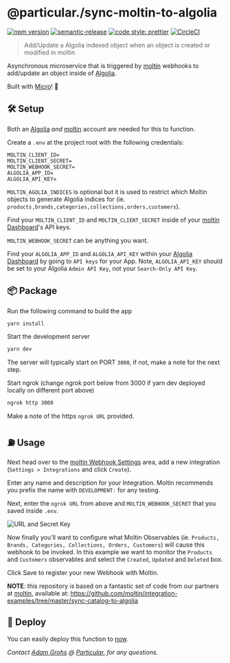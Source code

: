 # @particular./sync-moltin-to-algolia

[![npm version](https://img.shields.io/npm/v/@particular./sync-moltin-to-algolia.svg)](https://www.npmjs.com/package/@particular./sync-moltin-to-algolia) [![semantic-release](https://img.shields.io/badge/%20%20%F0%9F%93%A6%F0%9F%9A%80-semantic--release-e10079.svg)](https://github.com/semantic-release/semantic-release) [![code style: prettier](https://img.shields.io/badge/code_style-prettier-ff69b4.svg)](https://github.com/prettier/prettier) [![CircleCI](https://img.shields.io/circleci/project/github/uniquelyparticular/sync-moltin-to-algolia.svg?label=circleci)](https://circleci.com/gh/uniquelyparticular/sync-moltin-to-algolia)

> Add/Update a Algolia indexed object when an object is created or modified in moltin

Asynchronous microservice that is triggered by [moltin](https://moltin.com) webhooks to add/update an object inside of [Algolia](https://algolia.com).

Built with [Micro](https://github.com/zeit/micro)! 🤩

## 🛠 Setup

Both an [Algolia](https://algolia.com) _and_ [moltin](https://moltin.com) account are needed for this to function.

Create a `.env` at the project root with the following credentials:

```dosini
MOLTIN_CLIENT_ID=
MOLTIN_CLIENT_SECRET=
MOLTIN_WEBHOOK_SECRET=
ALGOLIA_APP_ID=
ALGOLIA_API_KEY=

```

`MOLTIN_AGOLIA_INDICES` is optional but it is used to restrict which Moltin objects to generate Algolia indices for (ie. `products,brands,categories,collections,orders,customers`).

Find your `MOLTIN_CLIENT_ID` and `MOLTIN_CLIENT_SECRET` inside of your [moltin Dashboard](https://dashboard.moltin.com)'s API keys.

`MOLTIN_WEBHOOK_SECRET` can be anything you want.

Find your `ALGOLIA_APP_ID` and `ALGOLIA_API_KEY` within your [Algolia Dashboard](https://www.algolia.com/dashboard) by going to `API keys` for your App. Note, `ALGOLIA_API_KEY` should be set to your Algolia `Admin API Key`, not your `Search-Only API Key`.

## 📦 Package

Run the following command to build the app

```bash
yarn install
```

Start the development server

```bash
yarn dev
```

The server will typically start on PORT `3000`, if not, make a note for the next step.

Start ngrok (change ngrok port below from 3000 if yarn dev deployed locally on different port above)

```bash
ngrok http 3000
```

Make a note of the https `ngrok URL` provided.

## ⛽️ Usage

Next head over to the [moltin Webhook Settings](https://dashboard.moltin.com/app/settings/integrations) area, add a new integration (`Settings > Integrations` and click `Create`).

Enter any name and description for your Integration. Moltin recommends you prefix the name with `DEVELOPMENT:` for any testing.

Next, enter the `ngrok URL` from above and `MOLTIN_WEBHOOK_SECRET` that you saved inside `.env`.

![URL and Secret Key](https://user-images.githubusercontent.com/950181/52846929-ca957980-3102-11e9-9a20-23b8139767ee.png)

Now finally you'll want to configure what Moltin Observables (ie. `Products, Brands, Categories, Collections, Orders, Customers`) will cause this webhook to be invoked. In this example we want to monitor the `Products` and `Customers` observables and select the `Created`, `Updated` and `Deleted` box.

Click Save to register your new Webhook with Moltin.

**NOTE**: this repository is based on a fantastic set of code from our partners at [moltin](https://moltin.com), available at:
https://github.com/moltin/integration-examples/tree/master/sync-catalog-to-algolia

## 🚀 Deploy

You can easily deploy this function to [now](https://now.sh).

_Contact [Adam Grohs](https://www.linkedin.com/in/adamgrohs/) @ [Particular.](https://uniquelyparticular.com) for any questions._
